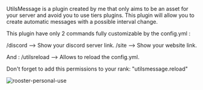 UtilsMessage is a plugin created by me that only aims to be an asset for your server and avoid you to use tiers plugins. This plugin will allow you to create automatic messages with a possible interval change.

This plugin have only 2 commands fully customizable by the config.yml :
 
/discord --> Show your discord server link.
/site --> Show your website link.
 
And :
/utilsreload --> Allows to reload the config.yml.

Don't forget to add this permissions to your rank: "utilsmessage.reload"

![rooster-personal-use](https://user-images.githubusercontent.com/71601884/161353049-09523f53-ce2d-4ec5-8680-99bb4c8c3905.png)
